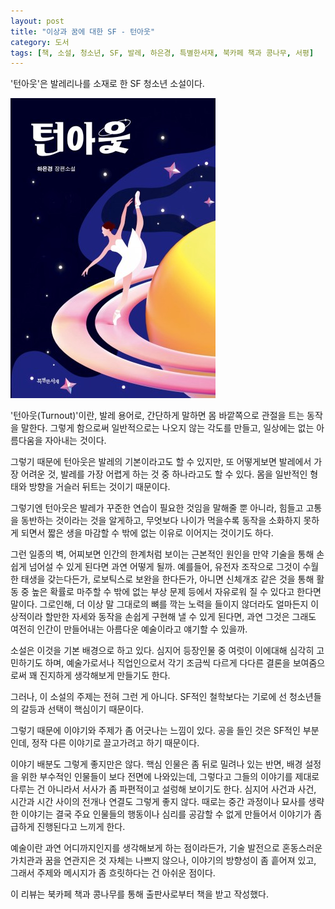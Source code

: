```yaml
---
layout: post
title: "이상과 꿈에 대한 SF - 턴아웃"
category: 도서
tags: [책, 소설, 청소년, SF, 발레, 하은경, 특별한서재, 북카페 책과 콩나무, 서평]
---
```


'턴아웃'은
발레리나를 소재로 한 SF 청소년 소설이다.

![표지](/images/turnout-book-h480.jpg)

'턴아웃(Turnout)'이란, 발레 용어로,
간단하게 말하면 몸 바깥쪽으로 관절을 트는 동작을 말한다.
그렇게 함으로써 일반적으로는 나오지 않는 각도를 만들고,
일상에는 없는 아름다움을 자아내는 것이다.

그렇기 때문에 턴아웃은 발레의 기본이라고도 할 수 있지만,
또 어떻게보면 발레에서 가장 어려운 것, 발레를 가장 어렵게 하는 것 중 하나라고도 할 수 있다.
몸을 일반적인 형태와 방향을 거슬러 뒤트는 것이기 때문이다.

그렇기엔 턴아웃은
발레가 꾸준한 연습이 필요한 것임을 말해줄 뿐 아니라,
힘들고 고통을 동반하는 것이라는 것을 알게하고,
무엇보다 나이가 먹을수록 동작을 소화하지 못하게 되면서
짧은 생을 마감할 수 밖에 없는 이유로 이어지는 것이기도 하다.

그런 일종의 벽, 어찌보면 인간의 한계처럼 보이는 근본적인 원인을
만약 기술을 통해 손쉽게 넘어설 수 있게 된다면 과연 어떻게 될까.
예를들어, 유전자 조작으로 그것이 수월한 태생을 갖는다든가,
로보틱스로 보완을 한다든가,
아니면 신체개조 같은 것을 통해 활동 중 높은 확률로 마주할 수 밖에 없는 부상 문제 등에서 자유로워 질 수 있다고 한다면 말이다.
그로인해, 더 이상 말 그대로의 뼈를 깍는 노력을 들이지 않더라도
얼마든지 이상적이라 할만한 자세와 동작을 손쉽게 구현해 낼 수 있게 된다면,
과연 그것은 그래도 여전히 인간이 만들어내는 아름다운 예술이라고 얘기할 수 있을까.

소설은 이것을 기본 배경으로 하고 있다.
심지어 등장인물 중 여럿이 이에대해 심각히 고민하기도 하며,
예술가로서나 직업인으로서 각기 조금씩 다르게 다다른 결론을 보여줌으로써
꽤 진지하게 생각해보게 만들기도 한다.

그러나, 이 소설의 주제는 전혀 그런 게 아니다.
SF적인 철학보다는 기로에 선 청소년들의 갈등과 선택이 핵심이기 때문이다.

그렇기 때문에 이야기와 주제가 좀 어긋나는 느낌이 있다.
공을 들인 것은 SF적인 부분인데, 정작 다른 이야기로 끌고가려고 하기 때문이다.

이야기 배분도 그렇게 좋지만은 않다.
핵심 인물은 좀 뒤로 밀려나 있는 반면,
배경 설정을 위한 부수적인 인물들이 보다 전면에 나와있는데,
그렇다고 그들의 이야기를 제대로 다루는 건 아니라서
서사가 좀 파편적이고 설렁해 보이기도 한다.
심지어 사건과 사건, 시간과 시간 사이의 전개나 연결도 그렇게 좋지 않다.
때로는 중간 과정이나 묘사를 생략한 이야기는
결국 주요 인물들의 행동이나 심리를 공감할 수 없게 만들어서
이야기가 좀 급하게 진행된다고 느끼게 한다.

예술이란 과연 어디까지인지를 생각해보게 하는 점이라든가,
기술 발전으로 혼동스러운 가치관과 꿈을 연관지은 것 자체는 나쁘지 않으나,
이야기의 방향성이 좀 흩어져 있고,
그래서 주제와 메시지가 좀 흐릿하다는 건 아쉬운 점이다.



<div class="im im-info">
이 리뷰는 북카페 책과 콩나무를 통해 출판사로부터 책을 받고 작성했다.
</div>
